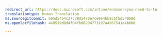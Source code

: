 ```yaml
---
redirect_url: https://docs.microsoft.com/intune/enduser/you-need-to-turn-on-scanning-for-security-threats-android
translationtype: Human Translation
ms.sourcegitcommit: b95d5454c37c78d5470e7ce9e4bb8cbfbd540b0d
ms.openlocfilehash: 440519d8d4f04fb08204773107a4867541a4b6b8

---
```




<!--HONumber=Jan17_HO3-->


